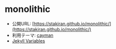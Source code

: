 # monolithic
- 公開URL: [https://stakiran.github.io/monolithic/](https://stakiran.github.io/monolithic/)
- 利用テーマ: [cayman](https://github.com/pages-themes/cayman)
- [Jekyll Variables](https://jekyllrb.com/docs/variables/)
